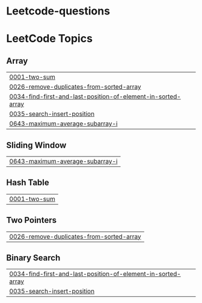 # Leetcode-questions
<!---LeetCode Topics Start-->
# LeetCode Topics
## Array
|  |
| ------- |
| [0001-two-sum](https://github.com/Chiragrathore8/Leetcode-questions/tree/master/0001-two-sum) |
| [0026-remove-duplicates-from-sorted-array](https://github.com/Chiragrathore8/Leetcode-questions/tree/master/0026-remove-duplicates-from-sorted-array) |
| [0034-find-first-and-last-position-of-element-in-sorted-array](https://github.com/Chiragrathore8/Leetcode-questions/tree/master/0034-find-first-and-last-position-of-element-in-sorted-array) |
| [0035-search-insert-position](https://github.com/Chiragrathore8/Leetcode-questions/tree/master/0035-search-insert-position) |
| [0643-maximum-average-subarray-i](https://github.com/Chiragrathore8/Leetcode-questions/tree/master/0643-maximum-average-subarray-i) |
## Sliding Window
|  |
| ------- |
| [0643-maximum-average-subarray-i](https://github.com/Chiragrathore8/Leetcode-questions/tree/master/0643-maximum-average-subarray-i) |
## Hash Table
|  |
| ------- |
| [0001-two-sum](https://github.com/Chiragrathore8/Leetcode-questions/tree/master/0001-two-sum) |
## Two Pointers
|  |
| ------- |
| [0026-remove-duplicates-from-sorted-array](https://github.com/Chiragrathore8/Leetcode-questions/tree/master/0026-remove-duplicates-from-sorted-array) |
## Binary Search
|  |
| ------- |
| [0034-find-first-and-last-position-of-element-in-sorted-array](https://github.com/Chiragrathore8/Leetcode-questions/tree/master/0034-find-first-and-last-position-of-element-in-sorted-array) |
| [0035-search-insert-position](https://github.com/Chiragrathore8/Leetcode-questions/tree/master/0035-search-insert-position) |
<!---LeetCode Topics End-->